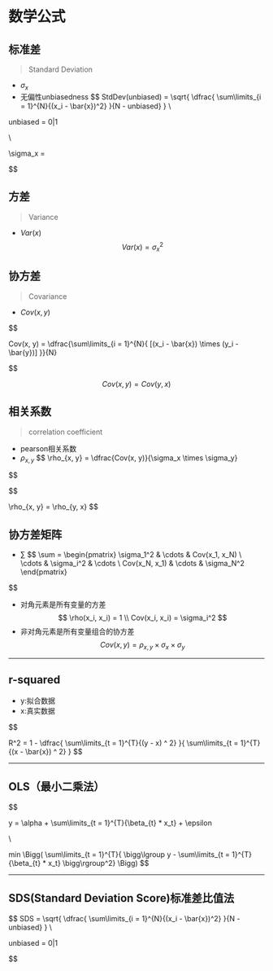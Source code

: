 # 数学公式
>


## 标准差
> Standard Deviation
- $\sigma_x$
- 无偏性unbiasedness
$$
StdDev(unbiased) = \sqrt{
    \dfrac{
        \sum\limits_{i = 1}^{N}{(x_i - \bar{x})^2}
    }{N - unbiased}
}
\\

unbiased = 0|1

\\

\sigma_x =

$$

## 方差
> Variance
- $Var(x)$
$$
Var(x) = \sigma_x^2
$$

## 协方差
> Covariance
- $Cov(x, y)$

$$



Cov(x, y) = \dfrac{\sum\limits_{i = 1}^{N}{
    [(x_i - \bar{x}) \times (y_i - \bar{y})]
}}{N}

$$


$$
Cov(x, y) = Cov(y, x)
$$

## 相关系数
> correlation coefficient


- pearson相关系数
- $\rho_{x, y}$
$$
\rho_{x, y} = \dfrac{Cov(x, y)}{\sigma_x \times \sigma_y}

$$


$$

\rho_{x, y} = \rho_{y, x}
$$


## 协方差矩阵
- $\sum$
$$
\sum =
\begin{pmatrix}
   \sigma_1^2 & \cdots & Cov(x_1, x_N) \\
   \cdots & \sigma_i^2 & \cdots \\
   Cov(x_N, x_1) & \cdots & \sigma_N^2
\end{pmatrix}

$$
- 对角元素是所有变量的方差
$$
\rho(x_i, x_i) = 1
\\
Cov(x_i, x_i) = \sigma_i^2
$$
- 非对角元素是所有变量组合的协方差
$$
Cov(x, y) = \rho_{x, y} \times \sigma_x \times \sigma_y
$$








---
## r-squared
- y:拟合数据
- x:真实数据

$$


R^2 = 1 - \dfrac{
    \sum\limits_{t = 1}^{T}{(y - x) ^ 2}
}{
    \sum\limits_{t = 1}^{T}{(x - \bar{x}) ^ 2}
}
$$

---
## OLS（最小二乘法）


$$


y = \alpha + \sum\limits_{t = 1}^{T}{\beta_{t} * x_t} + \epsilon

\\

min
\Bigg(
\sum\limits_{t = 1}^{T}{
    \bigg\lgroup
        y - \sum\limits_{t = 1}^{T}{\beta_{t} * x_t}
    \bigg\rgroup^2}
\Bigg)
$$

---
## SDS(Standard Deviation Score)标准差比值法


$$
SDS = \sqrt{
    \dfrac{
        \sum\limits_{i = 1}^{N}{(x_i - \bar{x})^2}
    }{N - unbiased}
}
\\

unbiased = 0|1


$$